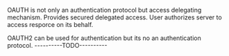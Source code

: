 OAUTH is not only an authentication protocol but access delegating mechanism. Provides secured delegated access. User authorizes server to access resporce on its behalf.

OAUTH2 can be used for authentication but its no an authentication protocol.
----------TODO----------